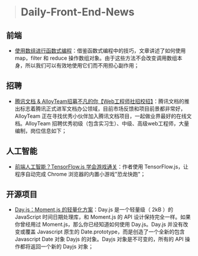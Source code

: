 
> # Daily-Front-End-News

## 前端

- [使用数组进行函数式编程](https://www.telerik.com/blogs/functional-programming-with-javascript-object-arrays)：借鉴函数式编程中的技巧，文章讲述了如何使用 map，filter 和 reduce 操作数组对象。由于这些方法不会改变调用数组本身，所以我们可以有效地使用它们而不用担心副作用；

## 招聘

- [腾讯文档 & AlloyTeam招募不凡的你【Web工程师社招校招】](http://www.alloyteam.com/2018/05/13382/)：腾讯文档的推出标志着腾讯正式进军文档办公领域，目前市场反馈和项目前景都非常好，AlloyTeam 正在寻找优秀小伙伴加入腾讯文档项目，一起做业界最好的在线文档。AlloyTeam 招聘优秀初级（包含实习生）、中级、高级web工程师，大量编制，岗位信息如下；

## 人工智能

- [前端人工智能？TensorFlow.js 学会游戏通关](https://zhuanlan.zhihu.com/p/35451395)：作者使用 TensorFlow.js，让程序自动完成 Chrome 浏览器的内置小游戏"恐龙快跑"；

## 开源项目

- [Day.js：Moment.js 的轻量化方案](https://github.com/iamkun/dayjs)：Day.js 是一个轻量级（ 2kB ）的 JavaScript 时间日期处理库，和 Moment.js 的 API 设计保持完全一样。如果你曾经用过 Moment.js，那么你已经知道如何使用 Day.js。Day.js 并没有改变或覆盖 Javascript 原生的 Date.prototype，而是创造了一个全新的包含 Javascript Date 对象 Dayjs 的对象。Dayjs 对象是不可变的，所有的 API 操作都将返回一个新的 Dayjs 对象；